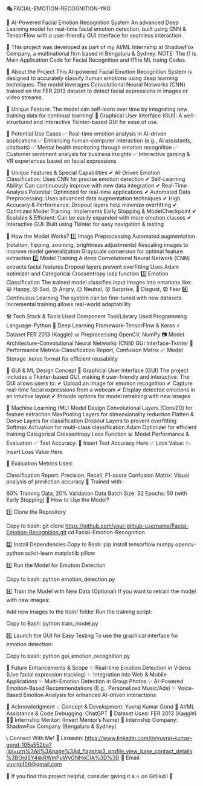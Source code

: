 🎭 FACIAL-EMOTION-RECOGNITION-YKG

🚀 AI-Powered Facial Emotion Recognition System
An advanced Deep Learning model for real-time facial emotion detection, built using CNN & TensorFlow with a user-friendly GUI interface for seamless interaction.

📌 This project was developed as part of my AI/ML Internship at ShadowFox Company, a multinational firm based in Bengaluru & Sydney.
NOTE: The t1 is Main Application Code for Facial Recognition and t11 is ML traing Codes.

📌 About the Project
This AI-powered Facial Emotion Recognition System is designed to accurately classify human emotions using deep learning techniques. The model leverages Convolutional Neural Networks (CNN) trained on the FER 2013 dataset to detect facial expressions in images or video streams.

🔹 Unique Feature: The model can self-learn over time by integrating new training data for continual learning!
🔹 Graphical User Interface (GUI): A well-structured and interactive Tkinter-based GUI for ease of use.

🎯 Potential Use Cases
✅ Real-time emotion analysis in AI-driven applications
✅ Enhancing human-computer interaction (e.g., AI assistants, chatbots)
✅ Mental health monitoring through emotion recognition
✅ Customer sentiment analysis for business insights
✅ Interactive gaming & VR experiences based on facial expressions

🌟 Unique Features & Special Capabilities
✔ AI-Driven Emotion Classification: Uses CNN for precise emotion detection
✔ Self-Learning Ability: Can continuously improve with new data integration
✔ Real-Time Analysis Potential: Optimized for real-time applications
✔ Automated Data Preprocessing: Uses advanced data augmentation techniques
✔ High Accuracy & Performance: Dropout layers help minimize overfitting
✔ Optimized Model Training: Implements Early Stopping & ModelCheckpoint
✔ Scalable & Efficient: Can be easily expanded with more emotion classes
✔ Interactive GUI: Built using Tkinter for easy navigation & testing

🔬 How the Model Works?
1️⃣ Image Preprocessing
Automated augmentation (rotation, flipping, zooming, brightness adjustments)
Rescaling images to improve model generalization
Grayscale conversion for optimal feature extraction
2️⃣ Model Training
A deep Convolutional Neural Network (CNN) extracts facial features
Dropout layers prevent overfitting
Uses Adam optimizer and Categorical Crossentropy loss function
3️⃣ Emotion Classification
The trained model classifies input images into emotions like:
😃 Happy, 😢 Sad, 😠 Angry, 😐 Neutral, 😲 Surprise, 🤢 Disgust, 😨 Fear
4️⃣ Continuous Learning
The system can be fine-tuned with new datasets
Incremental training allows real-world adaptability

🛠 Tech Stack & Tools Used
Component	Tool/Library Used
Programming Language-Python 🐍
Deep Learning Framework-TensorFlow & Keras ⚡
Dataset	FER 2013 (Kaggle) 📊
Preprocessing	OpenCV, NumPy 📷
Model Architecture-Convolutional Neural Networks (CNN)
GUI Interface-Tkinter 🎨
Performance Metrics-Classification Report, Confusion Matrix 📈
Model Storage	.keras format for efficient reusability

🎨 GUI & ML Design Concept
🔹 Graphical User Interface (GUI)
The project includes a Tkinter-based GUI, making it user-friendly and interactive. The GUI allows users to:
✔ Upload an image for emotion recognition
✔ Capture real-time facial expressions from a webcam
✔ Display detected emotions in an intuitive layout
✔ Provide options for model retraining with new images

🔹 Machine Learning (ML) Model Design
Convolutional Layers (Conv2D) for feature extraction
MaxPooling Layers for dimensionality reduction
Flatten & Dense Layers for classification
Dropout Layers to prevent overfitting
Softmax Activation for multi-class classification
Adam Optimizer for efficient training
Categorical Crossentropy Loss Function
📊 Model Performance & Evaluation
✅ Test Accuracy: 🚀 Insert Test Accuracy Here
✅ Loss Value: 📉 Insert Loss Value Here

📌 Evaluation Metrics Used:

Classification Report: Precision, Recall, F1-score
Confusion Matrix: Visual analysis of prediction accuracy
📌 Trained with:

80% Training Data, 20% Validation Data
Batch Size: 32
Epochs: 50 (with Early Stopping)
🚀 How to Use the Model?

1️⃣ Clone the Repository

Copy to bash:
git clone https://github.com/your-github-username/Facial-Emotion-Recognition.git
cd Facial-Emotion-Recognition

2️⃣ Install Dependencies
Copy to Bash:
pip install tensorflow numpy opencv-python scikit-learn matplotlib pillow

3️⃣ Run the Model for Emotion Detection

Copy to bash:
python emotion_detection.py

4️⃣ Train the Model with New Data (Optional)
If you want to retrain the model with new images:

Add new images to the train/ folder
Run the training script:

Copy to Bash:
python train_model.py

5️⃣ Launch the GUI for Easy Testing
To use the graphical interface for emotion detection:


Copy to bash:
python gui_emotion_recognition.py

🎯 Future Enhancements & Scope
✨ Real-time Emotion Detection in Videos (Live facial expression tracking)
✨ Integration into Web & Mobile Applications
✨ Multi-Emotion Detection in Group Photos
✨ AI-Powered Emotion-Based Recommendations (E.g., Personalized Music/Ads)
✨ Voice-Based Emotion Analysis for enhanced AI-driven interactions

🤝 Acknowledgment
💡 Concept & Development: Yuvraj Kumar Gond
🤖 AI/ML Assistance & Code Debugging: ChatGPT
📂 Dataset Used: FER 2013 (Kaggle)
👨‍🏫 Internship Mentor: (Insert Mentor’s Name)
🏢 Internship Company: ShadowFox Company (Bengaluru & Sydney)

📞 Connect With Me!
💼 Linkedin: https://www.linkedin.com/in/yuvraj-kumar-gond-105a552ba?lipi=urn%3Ali%3Apage%3Ad_flagship3_profile_view_base_contact_details%3BOrdSY4skRWmPuWyGNHoCIA%3D%3D
📧 Email: yuviig456@gmail.com 

📢 If you find this project helpful, consider giving it a ⭐ on GitHub! 🚀
